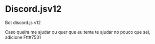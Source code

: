 # Discord.jsv12
 Bot discord.js v12

Caso queira me ajudar ou quer que eu tente te ajudar no pouco que sei, adicione Ftt#7531
